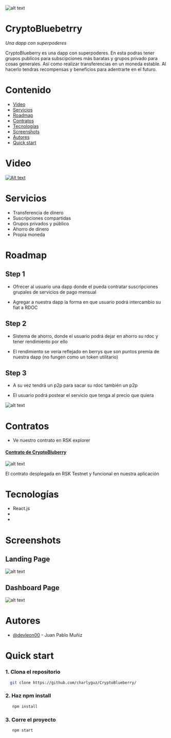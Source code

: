 ![alt text](https://github.com/charlyguz/CryptoBlueberry/blob/main/FRONTEND/src/assets/img/logo.png?raw=true)

# CryptoBluebetrry

*Una dapp con superpoderes*

CryptoBlueberry es una dapp con superpoderes. En esta podras tener grupos publicos para subscipciones más baratas y grupos privado para cosas generales. Así como realizar transferencias en un moneda estable. Al hacerlo tendras recompensas y beneficios para adentrarte en el futuro.

# Contenido

- [Video](#Video)
- [Servicios](#Servicios)
- [Roadmap](#Roadmap)
- [Contratos](#Contratos)
- [Tecnologías](#Tecnologías)
- [Screenshots](#Screenshots)
- [Autores](#Autores)
- [Quick start](#Quick-start)

# Video

[![Alt text]()]()

# Servicios

- Transferencia de dinero
- Suscripciones compartidas
- Grupos privados y público
- Ahorro de dinero
- Propia moneda

# Roadmap

## Step 1

- Ofrecer al usuario una dapp donde el pueda contratar suscripciones grupales de servicios de pago mensual

- Agregar a nuestra dapp la forma en que usuario podrá intercambio su fiat a RDOC

## Step 2
- Sistema de ahorro, donde el usuario podrá dejar en ahorro su rdoc y tener rendimiento por ello

- El rendimiento se vería reflejado en berrys que son puntos premia de nuestra dapp (no fungen como un token utilitario)

## Step 3 
- A su vez tendrá un p2p para sacar su rdoc también un p2p

- El usuario podrá postear el servicio que tenga al precio que quiera

![alt text](https://github.com/charlyguz/CryptoBlueberry/blob/main/FRONTEND/src/assets/img/roadmap-image.png?raw=true)

# Contratos

- Ve nuestro contrato en RSK explorer

#### [Contrato de CryptoBluberry](https://explorer.testnet.rsk.co/address/0xf25137694e130fb87735a87c49691054a34cd930?__ctab=Code)

![alt text](https://github.com/charlyguz/CryptoBlueberry/blob/main/FRONTEND/src/assets/img/contrato.png?raw=true)

El contrato desplegada en RSK Testnet y funcional en nuestra aplicación

# Tecnologías

- React.js
- 
- 

# Screenshots

## Landing Page

![alt text](https://github.com/charlyguz/CryptoBlueberry/blob/main/FRONTEND/src/assets/img/cryptoLanding.png?raw=true)



## Dashboard Page

![alt text](https://github.com/charlyguz/CryptoBlueberry/blob/main/FRONTEND/src/assets/img/dashboard-image.png?raw=true)

# Autores

- [@devleon00](https://www.github.com/devleon00) - Juan Pablo Muñiz 


# Quick start

### 1. Clona el repositorio 
```bash
  git clone https://github.com/charlyguz/CryptoBlueberry/
```

### 2. Haz npm install
```bash
   npm install 
```

### 3. Corre el proyecto
```bash
   npm start 
```




